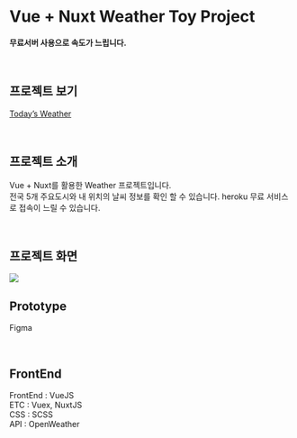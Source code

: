# Vue + Nuxt Weather Toy Project

**무료서버 사용으로 속도가 느립니다.**

<br> 

## 프로젝트 보기

<a href="https://vue-nuxt-weather.herokuapp.com/" target="_blank">Today’s Weather</a>

<br>

## 프로젝트 소개

Vue + Nuxt를 활용한 Weather 프로젝트입니다.<br>
전국 5개 주요도시와 내 위치의 날씨 정보를 확인 할 수 있습니다.
heroku 무료 서비스로 접속이 느릴 수 있습니다.

<br>

## 프로젝트 화면

<img src="https://user-images.githubusercontent.com/7742074/111078339-43f93380-8538-11eb-92a8-bd0065b2de5d.jpg">

<br>

## Prototype 

Figma

<br>

## FrontEnd

FrontEnd : VueJS <br>
ETC : Vuex, NuxtJS <br>
CSS : SCSS <br>
API : OpenWeather


